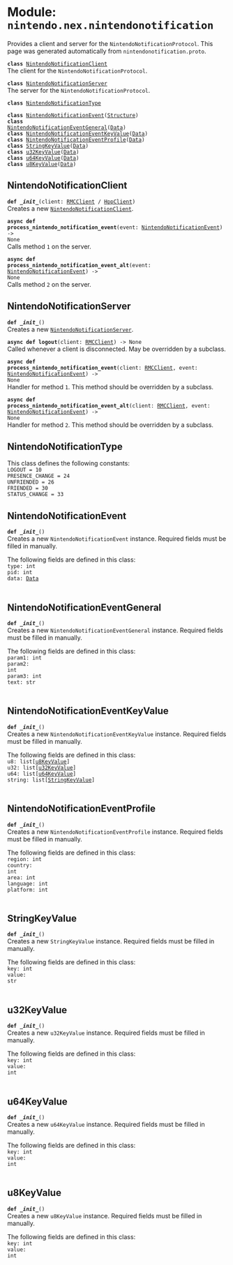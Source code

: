 
# Module: <code>nintendo.nex.nintendonotification</code>

Provides a client and server for the `NintendoNotificationProtocol`. This page was generated automatically from `nintendonotification.proto`.

<code>**class** [NintendoNotificationClient](#nintendonotificationclient)</code><br>
<span class="docs">The client for the `NintendoNotificationProtocol`.</span>

<code>**class** [NintendoNotificationServer](#nintendonotificationserver)</code><br>
<span class="docs">The server for the `NintendoNotificationProtocol`.</span>

<code>**class** [NintendoNotificationType](#nintendonotificationtype)</code><br>

<code>**class** [NintendoNotificationEvent](#nintendonotificationevent)([Structure](../common))</code><br>
<code>**class** [NintendoNotificationEventGeneral](#nintendonotificationeventgeneral)([Data](../common))</code><br>
<code>**class** [NintendoNotificationEventKeyValue](#nintendonotificationeventkeyvalue)([Data](../common))</code><br>
<code>**class** [NintendoNotificationEventProfile](#nintendonotificationeventprofile)([Data](../common))</code><br>
<code>**class** [StringKeyValue](#stringkeyvalue)([Data](../common))</code><br>
<code>**class** [u32KeyValue](#u32keyvalue)([Data](../common))</code><br>
<code>**class** [u64KeyValue](#u64keyvalue)([Data](../common))</code><br>
<code>**class** [u8KeyValue](#u8keyvalue)([Data](../common))</code><br>

## NintendoNotificationClient
<code>**def _\_init__**(client: [RMCClient](../rmc#rmcclient) / [HppClient](../hpp#hppclient))</code><br>
<span class="docs">Creates a new [`NintendoNotificationClient`](#nintendonotificationclient).</span>

<code>**async def process_nintendo_notification_event**(event: [NintendoNotificationEvent](#nintendonotificationevent)) -> None</code><br>
<span class="docs">Calls method `1` on the server.</span>

<code>**async def process_nintendo_notification_event_alt**(event: [NintendoNotificationEvent](#nintendonotificationevent)) -> None</code><br>
<span class="docs">Calls method `2` on the server.</span>

## NintendoNotificationServer
<code>**def _\_init__**()</code><br>
<span class="docs">Creates a new [`NintendoNotificationServer`](#nintendonotificationserver).</span>

<code>**async def logout**(client: [RMCClient](../rmc#rmcclient)) -> None</code><br>
<span class="docs">Called whenever a client is disconnected. May be overridden by a subclass.</span>

<code>**async def process_nintendo_notification_event**(client: [RMCClient](../rmc#rmcclient), event: [NintendoNotificationEvent](#nintendonotificationevent)) -> None</code><br>
<span class="docs">Handler for method `1`. This method should be overridden by a subclass.</span>

<code>**async def process_nintendo_notification_event_alt**(client: [RMCClient](../rmc#rmcclient), event: [NintendoNotificationEvent](#nintendonotificationevent)) -> None</code><br>
<span class="docs">Handler for method `2`. This method should be overridden by a subclass.</span>

## NintendoNotificationType
This class defines the following constants:<br>
<span class="docs">
`LOGOUT = 10`<br>
`PRESENCE_CHANGE = 24`<br>
`UNFRIENDED = 26`<br>
`FRIENDED = 30`<br>
`STATUS_CHANGE = 33`<br>
</span>

## NintendoNotificationEvent
<code>**def _\_init__**()</code><br>
<span class="docs">Creates a new `NintendoNotificationEvent` instance. Required fields must be filled in manually.</span>

The following fields are defined in this class:<br>
<span class="docs">
<code>type: int</code><br>
<code>pid: int</code><br>
<code>data: [Data](../common)</code><br>
</span><br>

## NintendoNotificationEventGeneral
<code>**def _\_init__**()</code><br>
<span class="docs">Creates a new `NintendoNotificationEventGeneral` instance. Required fields must be filled in manually.</span>

The following fields are defined in this class:<br>
<span class="docs">
<code>param1: int</code><br>
<code>param2: int</code><br>
<code>param3: int</code><br>
<code>text: str</code><br>
</span><br>

## NintendoNotificationEventKeyValue
<code>**def _\_init__**()</code><br>
<span class="docs">Creates a new `NintendoNotificationEventKeyValue` instance. Required fields must be filled in manually.</span>

The following fields are defined in this class:<br>
<span class="docs">
<code>u8: list[[u8KeyValue](#u8keyvalue)]</code><br>
<code>u32: list[[u32KeyValue](#u32keyvalue)]</code><br>
<code>u64: list[[u64KeyValue](#u64keyvalue)]</code><br>
<code>string: list[[StringKeyValue](#stringkeyvalue)]</code><br>
</span><br>

## NintendoNotificationEventProfile
<code>**def _\_init__**()</code><br>
<span class="docs">Creates a new `NintendoNotificationEventProfile` instance. Required fields must be filled in manually.</span>

The following fields are defined in this class:<br>
<span class="docs">
<code>region: int</code><br>
<code>country: int</code><br>
<code>area: int</code><br>
<code>language: int</code><br>
<code>platform: int</code><br>
</span><br>

## StringKeyValue
<code>**def _\_init__**()</code><br>
<span class="docs">Creates a new `StringKeyValue` instance. Required fields must be filled in manually.</span>

The following fields are defined in this class:<br>
<span class="docs">
<code>key: int</code><br>
<code>value: str</code><br>
</span><br>

## u32KeyValue
<code>**def _\_init__**()</code><br>
<span class="docs">Creates a new `u32KeyValue` instance. Required fields must be filled in manually.</span>

The following fields are defined in this class:<br>
<span class="docs">
<code>key: int</code><br>
<code>value: int</code><br>
</span><br>

## u64KeyValue
<code>**def _\_init__**()</code><br>
<span class="docs">Creates a new `u64KeyValue` instance. Required fields must be filled in manually.</span>

The following fields are defined in this class:<br>
<span class="docs">
<code>key: int</code><br>
<code>value: int</code><br>
</span><br>

## u8KeyValue
<code>**def _\_init__**()</code><br>
<span class="docs">Creates a new `u8KeyValue` instance. Required fields must be filled in manually.</span>

The following fields are defined in this class:<br>
<span class="docs">
<code>key: int</code><br>
<code>value: int</code><br>
</span><br>

